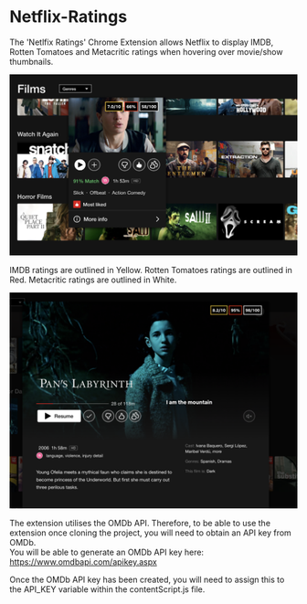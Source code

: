 # Netflix-Ratings

The 'Netlfix Ratings' Chrome Extension allows Netflix to display IMDB, Rotten Tomatoes and Metacritic ratings when hovering over movie/show thumbnails.

![Screenshot](Screenshot1.png)

IMDB ratings are outlined in Yellow.
Rotten Tomatoes ratings are outlined in Red.
Metacritic ratings are outlined in White.

![Screenshot](Screenshot2.png)

The extension utilises the OMDb API. Therefore, to be able to use the extension once cloning the project, you will need to obtain an API key from OMDb.  
You will be able to generate an OMDb API key here: https://www.omdbapi.com/apikey.aspx

Once the OMDb API key has been created, you will need to assign this to the API_KEY variable within the contentScript.js file.
